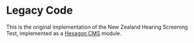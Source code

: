 # Legacy Code

This is the original implementation of the New Zealand Hearing Screening Test, implemented
as a [Hexagon CMS](https://sourceforge.net/projects/hexagoncms/) module.
